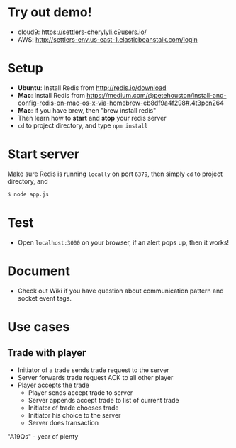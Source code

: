 # Try out demo!
- cloud9: https://settlers-cherylyli.c9users.io/
- AWS: http://settlers-env.us-east-1.elasticbeanstalk.com/login

# Setup
- **Ubuntu**: Install Redis from http://redis.io/download
- **Mac**: Install Redis from https://medium.com/@petehouston/install-and-config-redis-on-mac-os-x-via-homebrew-eb8df9a4f298#.4t3pcn264
- **Mac**: if you have brew, then "brew install redis"
- Then learn how to **start** and **stop** your redis server
- `cd` to project directory, and type `npm install`


# Start server
Make sure Redis is running `locally` on port `6379`, then simply `cd` to project directory, and
```sh
$ node app.js
```

# Test
- Open `localhost:3000` on your browser, if an alert pops up, then it works!

# Document
- Check out Wiki if you have question about communication pattern and socket event tags.



# Use cases

## Trade with player

- Initiator of a trade sends trade request to the server
- Server forwards trade request ACK to all other player
- Player accepts the trade
	- Player sends accept trade to server
	- Server appends accept trade to list of current trade
	- Initiator of trade chooses trade
	- Initiator his choice to the server
	- Server does transaction

"A19Qs" - year of plenty